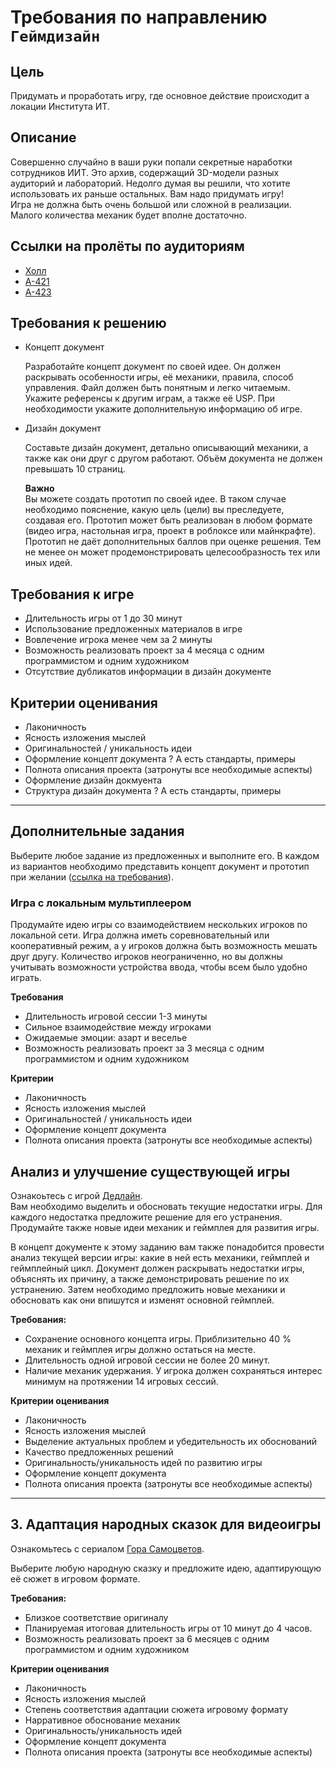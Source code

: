# Требования по направлению `Геймдизайн`

## Цель

Придумать и проработать игру, где основное действие происходит а локации Института ИТ.

## Описание

Совершенно случайно в ваши руки попали секретные наработки сотрудников ИИТ. Это архив, содержащий 3D-модели разных аудиторий и лабораторий. Недолго думая вы решили, что хотите использовать их раньше остальных. Вам надо придумать игру! \
Игра не должна быть очень большой или сложной в реализации. Малого количества механик будет вполне достаточно.

## Ссылки на пролёты по аудиториям

*   [Холл](https://www.artstation.com/artwork/kD5Yz0)
*   [А-421](https://www.artstation.com/artwork/X1e6Ly)
*   [А-423](A-423.mp4)

## Требования к решению
*   Концепт документ

    Разработайте концепт документ по своей идее. Он должен раскрывать особенности игры, её механики, правила, способ управления. Файл должен быть понятным и легко читаемым. Укажите референсы к другим играм, а также её USP. При необходимости укажите дополнительную информацию об игре. 

*   Дизайн документ

    Составьте дизайн документ, детально описывающий механики, а также как они друг с другом работают. Объём документа не должен превышать 10 страниц.

    **Важно** \
    Вы можете создать прототип по своей идее. В таком случае необходимо пояснение, какую цель (цели) вы преследуете, создавая его. Прототип может быть реализован в любом формате (видео игра, настольная игра, проект в роблоксе или майнкрафте). \
    Прототип не даёт дополнительных баллов при оценке решения. Тем не менее он может продемонстрировать целесообразность тех или иных идей.

## Требования к игре
*   Длительность игры от 1 до 30 минут
*   Использование предложенных материалов в игре
*   Вовлечение игрока менее чем за 2 минуты
*   Возможность реализовать проект за 4 месяца с одним программистом и одним художником
*   Отсутствие дубликатов информации в дизайн документе

## Критерии оценивания
*   Лаконичность
*   Ясность изложения мыслей
*   Оригинальностей / уникальность идеи
*   Оформление концепт документа    ? А есть стандарты, примеры
*   Полнота описания проекта (затронуты все необходимые аспекты)
*   Оформление дизайн докмуента
*   Структура дизайн документа  ? А есть стандарты, примеры

-----

## Дополнительные задания

Выберите любое задание из предложенных и выполните его. В каждом из вариантов необходимо представить концепт документ и прототип при желании ([ссылка на требования](#Требования-к-решению)).

### Игра с локальным мультиплеером

Продумайте идею игры со взаимодействием нескольких игроков по локальной сети. Игра должна иметь соревновательный или кооперативный режим, а у игроков должна быть возможность мешать друг другу. Количество игроков неограниченно, но вы должны учитывать возможности устройства ввода, чтобы всем было удобно играть.

**Требования**
*   Длительность игровой сессии 1-3 минуты
*   Сильное взаимодействие между игроками
*   Ожидаемые эмоции: азарт и веселье
*   Возможность реализовать проект за 3 месяца с одним программистом и одним художником

**Критерии**
*   Лаконичность
*   Ясность изложения мыслей
*   Оригинальностей / уникальность идеи
*   Оформление концепт документа	
*   Полнота описания проекта (затронуты все необходимые аспекты)

## Анализ и улучшение существующей игры

Ознакоьтесь с игрой [Дедлайн](https://kubirill.itch.io/deadline). \
Вам необходимо выделить и обосновать текущие недостатки игры. Для каждого недостатка предложите решение для его устранения. Продумайте также новые идеи механик и геймплея для развития игры.

В концепт документе к этому заданию вам также понадобится провести анализ текущей версии игры: какие в ней есть механики, геймплей и геймплейный цикл. Документ должен раскрывать недостатки игры, объяснять их причину, а также демонстрировать решение по их устранению. Затем необходимо предложить новые механики и обосновать как они впишутся и изменят основной геймплей.

**Требования:**
*   Сохранение основного концепта игры. Приблизительно 40 % механик и геймплея игры должно остаться на месте.
*   Длительность одной игровой сессии не более 20 минут.
*   Наличие механик удержания. У игрока должен сохраняться интерес минимум на протяжении 14 игровых сессий.

**Критерии оценивания**
*   Лаконичность
*   Ясность изложения мыслей
*   Выделение актуальных проблем и убедительность их обоснований
*   Качество предложенных решений
*   Оригинальность/уникальность идей по развитию игры
*   Оформление концепт документа	
*   Полнота описания проекта (затронуты все необходимые аспекты)

---
## 3. Адаптация народных сказок для видеоигры

Ознакомьтесь с сериалом  [Гора Самоцветов](https://www.youtube.com/playlist?list=PL8XzBNh9xhcz8Rew8A-ywKuKCw8bYoZC3).

Выберите любую народную сказку и предложите идею, адаптирующую её сюжет в игровом формате.
 
**Требования:**
*   Близкое соответствие оригиналу
*   Планируемая итоговая длительность игры от 10 минут до 4 часов.
*   Возможность реализовать проект за 6 месяцев с одним программистом и одним художником

**Критерии оценивания**
*   Лаконичность
*   Ясность изложения мыслей
*   Степень соответствия адаптации сюжета игровому формату
*   Нарративное обоснование механик
*   Оригинальность/уникальность идей 
*   Оформление концепт документа	
*   Полнота описания проекта (затронуты все необходимые аспекты)
